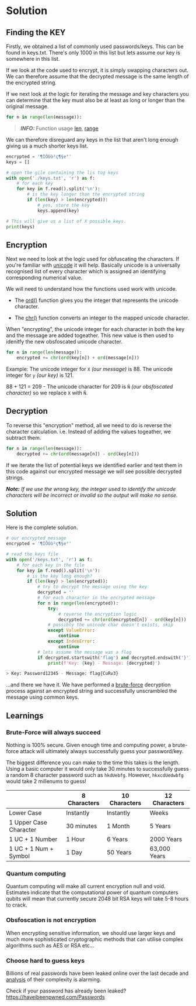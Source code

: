 # Solution

## Finding the KEY

Firstly, we obtained a list of commonly used passwords/keys. This can be found in keys.txt. There's only 1000 in this list but lets assume our key is somewhere in this list.

If we look at the code used to encrypt, it is simply swapping characters out. We can therefore assume that the decrypted message is the same length of the encrypted string.

If we next look at the logic for iterating the message and key characters you can determine that the key must also be at least as long or longer than the original message.

```Python
for n in range(len(message)):
```
> **_INFO:_**  Function usage [len](https://docs.python.org/3/library/functions.html#len), [range](https://docs.python.org/2/library/functions.html#range)

We can therefore disreguard any keys in the list that aren't long enough giving us a much shorter keys list.

```Python
encrypted = '¶ÍÔÚò²ç¶§e°'
keys = []

# open the gile containing the lis tog keys
with open('./keys.txt', 'r') as f:
    # for each key
    for key in f.read().split('\n'):
        # is the key longer than the encrypted string
        if (len(key) > len(encrypted)):
            # yes, store the key
            keys.append(key)

# This will give us a list of X possible keys.
print(keys)
```

## Encryption

Next we need to look at the logic used for obfuscating the characters. If you're familiar with [unicode](https://en.wikipedia.org/wiki/List_of_Unicode_characters) it will help. Basically unicode is a universally recognised list of every character which is assigned an identifying corresponding numerical value.

We will need to understand how the functions used work with unicode.

* The [ord()](https://docs.python.org/3/library/functions.html#ord) function gives you the integer that represents the unicode character.

* The [chr()](https://docs.python.org/3/library/functions.html#chr) function converts an integer to the mapped unicode character.

When "encrypting", the unicode integer for each character in both the key and the message are added togeather. This new value is then used to idenitfy the new obsfoscated unicode character.

```Python
for n in range(len(message)):
    encrypted += chr(ord(key[n]) + ord(message[n]))
```

Example: The unicode integer for ```X``` *(our message)* is 88. The unicode integer for ```y``` *(our key)* is 121.

88 + 121 = 209 - The unicode character for 209 is ```Ñ``` *(our obsfoscated character)* so we replace ```X``` with ```Ñ```.

## Decryption

To reverse this "encryption" method, all we need to do is reverse the character calculation. i.e. Instead of adding the values togeather, we subtract them.

```Python
for n in range(len(message)):
    decrypted += chr(ord(message[n]) - ord(key[n]))
```

If we iterate the list of potential keys we identified earlier and test them in this code against our encrypted message we will see possible decrypted strings.

**_Note:_** *If we use the wrong key, the integer used to identify the unicode characters will be incorrect or invalid so the output will make no sense.*

## Solution

Here is the complete solution.

```Python
# our encrypted message
encrypted = '¶ÍÔÚò²ç¶§e°'

# read the keys file
with open('/keys.txt', 'r') as f:
    # for each key in the file
    for key in f.read().split('\n'):
        # is the key long enough?
        if (len(key) > len(encrypted)):
            # try to decrypt the message using the key
            decrypted = ''
            # for each character in the encrypted message
            for n in range(len(encrypted)):
                try:
                    # reverse the encryption logic
                    decrypted += chr(ord(encrypted[n]) - ord(key[n]))
                # possibly the unicode char doesn't exists, skip
                except ValueError:
                    continue
                except IndexError:
                    continue
            # lets assume the message was a flag
            if decrypted.startswith('flag') and decrypted.endswith('}'):
                print(f'Key: {key} - Message: {decrypted}')

> Key: Password12345 - Message: flag{CuRv3}
```

...and there we have it. We have performed a [brute-force](https://doubleoctopus.com/security-wiki/threats-and-tools/brute-force-attack/) decryption process against an encrypted string and successfully unscrambled the message using common keys.

## Learnings

### Brute-Force will always succeed

Nothing is 100% secure. Given enough time and computing power, a brute-force attack will ultimately always successfully guess your password/key.

The biggest difference you can make to the time this takes is the length. Using a basic computer it would only take 30 minutes to successfully guess a random 8 character password such as ```hkdUebfg```. However, ```hkxcdUedwbfg``` would take 2 millenums to guess!

| | 8 Characters | 10 Characters | 12 Characters |
| - | - | - | - |
| Lower Case | Instantly | Instantly | Weeks |
| 1 Upper Case Character | 30 minutes | 1 Month | 5 Years |
| 1 UC + 1 Number | 1 Hour | 6 Years | 2000 Years |
| 1 UC + 1 Num + Symbol | 1 Day | 50 Years | 63,000 Years |

### Quantum computing

Quantum computing will make all current encryption null and void. Estimates indicate that the computational power of quantum computers qubits will mean that currently secure 2048 bit RSA keys will take 5-8 hours to crack.

### Obsfoscation is not encryption

When encrypting sensitive information, we should use larger keys and much more sophisticated cryptographic methods that can utilise complex algorithms such as AES or RSA etc...

### Choose hard to guess keys

Billions of real passwords have been leaked online over the last decade and [analysis](https://www.researchgate.net/publication/327623664_Analysis_of_Publicly_Leaked_Credentials_and_the_Long_Story_of_Password_Re-use) of their complexity is alarming. 

Check if your password has already been leaked? https://haveibeenpwned.com/Passwords
